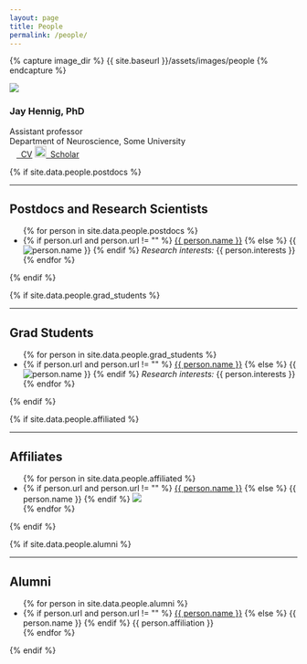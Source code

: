 ```yaml
---
layout: page
title: People
permalink: /people/
---
```


{% capture image_dir %}
{{ site.baseurl }}/assets/images/people
{% endcapture %}

<div class="page-header">
	<img src="{{ image_dir }}/jay.jpg" class="avatar no-print" itemprop="image">
	<h3 class="header-name" itemprop="name">Jay Hennig, PhD</h3>
	<div class="executive-summary" itemprop="description">
	Assistant professor<br/>
	Department of Neuroscience, Some University
	</div>
	<div class="contact-buttons">
		<a href="{{ site.baseurl }}/assets/pdf/cv.pdf" class="contact-button no-print"><img src="{{ site.baseurl }}/assets/images/icons/icon-cv.png" width="12px;">&nbsp; CV</a>
		<a href="https://scholar.google.com/citations?user=Tyl65TEAAAAJ&hl=en" class="contact-button no-print"><img src="{{ site.baseurl }}/assets/images/icons/icon-scholar.png" width="20px;">&nbsp; Scholar</a>
	</div>
	<!--
	<div class="header-contact-info">
	Phone: (412) 268-5512, Email: schase (at) cmu.edu<br/>
	</div>
	<div class="address-items">
		<div class="address-item">
			<b>CNBC Office</b><br/>
			115N Mellon Institute<br/>
			Carnegie Mellon University<br/>
			4400 Fifth Avenue<br/>
			Pittsburgh, PA 15213<br/>
		</div>
		<div class="address-item">
			<b>BME Office</b><br/>
			4N113 Scott Hall<br/>
			Carnegie Mellon University<br/>
			5000 Forbes Avenue<br/>
			Pittsburgh, PA 15213<br/>
		</div>
	</div>
	-->
</div>

{% if site.data.people.postdocs %}
<hr>
<h2>Postdocs and Research Scientists</h2>
<div class="resume-item">
	<ul class="person-item-list">
	{% for person in site.data.people.postdocs %}
	  <li class="person-item">
	  	<span class="person-item-name">
		    {% if person.url and person.url != "" %}
		    	<a href="{{ person.url }}">{{ person.name }}</a>
		    {% else %}
		    	{{ person.name }}
		    {% endif %}
		</span>
	    <div style="float: left;">
	    	<img src="{{ image_dir }}/{{ person.image_path }}" class="person-item-img" />
	    </div>
	    <span class="person-item-interests"><i>Research interests:</i> {{ person.interests }}</span>
	    <div style="float: none; clear: both;"></div>
	  </li>
	{% endfor %}
	</ul>
</div>
{% endif %}

{% if site.data.people.grad_students %}
<hr>
<h2>Grad Students</h2>
<div class="resume-item">
	<ul class="person-item-list">
	{% for person in site.data.people.grad_students %}
	  <li class="person-item">
	  	<span class="person-item-name">
		    {% if person.url and person.url != "" %}
		    	<a href="{{ person.url }}">{{ person.name }}</a>
		    {% else %}
		    	{{ person.name }}
		    {% endif %}
		</span>
	    <div style="float: left;">
	    	<img src="{{ image_dir }}/{{ person.image_path }}" class="person-item-img" />
	    </div>
	    <span class="person-item-interests"><i>Research interests:</i> {{ person.interests }}</span>
	    <div style="float: none; clear: both;"></div>
	  </li>
	{% endfor %}
	</ul>
</div>
{% endif %}

{% if site.data.people.affiliated %}
<hr>
<h2>Affiliates</h2>
<div class="resume-item">
	<ul class="person-item-list">
	{% for person in site.data.people.affiliated %}
	  <li class="person-item">
	  	<span class="person-item-name">
	    {% if person.url and person.url != "" %}
	    	<a href="{{ person.url }}">{{ person.name }}</a>
	    {% else %}
	    	{{ person.name }}
	    {% endif %}
		</span>
	    <img src="{{ image_dir }}/{{ person.image_path }}" class="person-item-img"/>
	  </li>
	{% endfor %}
	</ul>
</div>
{% endif %}

{% if site.data.people.alumni %}
<hr>
<h2>Alumni</h2>
<div class="resume-item">
	<ul class="person-item-list">
	{% for person in site.data.people.alumni %}
	  <li class="person-item">
	  	<!-- <span class="person-item-name"> -->
	    {% if person.url and person.url != "" %}
	    	<a href="{{ person.url }}">{{ person.name }}</a>
	    {% else %}
	    	{{ person.name }}
	    {% endif %}
	    {{ person.affiliation }}
	    <!-- </span> -->
	  </li>
	{% endfor %}
	</ul>
</div>
{% endif %}
